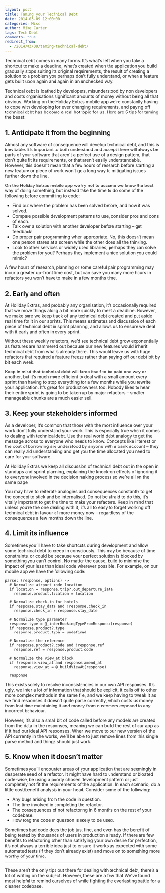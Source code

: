 ```yaml
---
layout: post
title: Taming your Technical Debt
date: 2014-03-09 12:00:00
categories: Misc
author: Mike Carter
tags: Tech Debt
comments: true
redirect_from: 
  - /2014/03/09/taming-technical-debt/
---
```


Technical debt comes in many forms. It’s what’s left when you take a shortcut to make a deadline, what’s created when the application you build gradually stops suiting its original requirements, the result of creating a solution to a problem you perhaps don’t fully understand, or when a feature gets built upon again and again in an unchecked way.

Technical debt is loathed by developers, misunderstood by non developers and costs organisations significant amounts of money without being all that obvious. Working on the Holiday Extras mobile app we’re constantly having to cope with developing for ever changing requirements, and paying off technical debt has become a real hot topic for us. Here are 5 tips for taming the beast:

## 1. Anticipate it from the beginning
Almost any software of consequence will develop technical debt, and this is inevitable. It’s important to both understand and accept there will always be parts of your software that aren’t a perfect use of a design pattern, that don’t quite fit its requirements, or that aren’t easily understandable. However, this doesn’t mean that a few hours of research before starting a new feature  or piece of work won’t go a long way to mitigating issues further down the line.

On the Holiday Extras mobile app we try not to assume we know the best way of doing something, but instead take the time to do some of the following before committing to code:

* Find out where the problem has been solved before, and how it was solved.
* Compare possible development patterns to use, consider pros and cons of each.
* Talk over a solution with another developer before starting – get feedback!
* Do proper pair programming when appropriate. No, this doesn’t mean one person stares at a screen while the other does all the thinking.
* Look to other services or widely used libraries, perhaps they can solve the problem for you? Perhaps they implement a nice solution you could mimic?

A few hours of research, planning or some careful pair programming may incur a greater up-front time cost, but can save you many more hours in refactors you won’t have to make in a few months time.

## 2. Early and often
At Holiday Extras, and probably any organisation,  it’s occasionally required that we move things along a bit more quickly to meet a deadline. However, we make sure we keep track of any technical debt created and put aside real time for it in our sprints. This means estimates and discussion of each piece of technical debt in sprint planning, and allows us to ensure we deal with it early and often in every sprint.

Without these weekly refactors, we’d see technical debt grow exponentially as features are hammered out because our new features would inherit technical debt from what’s already there. This would leave us with huge refactors that required a feature freeze rather than paying off our debt bit by bit each week.

Keep in mind that technical debt will force itself to be paid one way or another, but it’s much more efficient to deal with a small amount every sprint than having to stop everything for a few months while you rewrite your application. It’s great for product owners too. Nobody likes to hear their entire sprint is going to be taken up by major refactors – smaller manageable chunks are a much easier sell.

## 3. Keep your stakeholders informed
As a developer, it’s common that those with the most influence over your work don’t fully understand your work. This is especially true when it comes to dealing with technical debt. Use the real world debt analogy to get the message across to everyone who needs to know. Concepts like interest or the cost of borrowing are understood by anyone with a bank account – they can really aid understanding and get you the time allocated you need to care for your software.

At Holiday Extras we keep all discussion of technical debt out in the open in standups and sprint planning, explaining the knock-on effects of ignoring it to everyone involved in the decision making process so we’re all on the same page.

You may have to reiterate analogies and consequences constantly to get the concept to stick and be internalised. Do not be afraid to do this, it’s vitally important to get the time to make your refactors. Keep in mind that unless you’re the one dealing with it, it’s all to easy to forget working off technical debt in favour of more money now – regardless of the consequences a few months down the line.

## 4. Limit its influence
Sometimes you’ll have to take shortcuts during development and allow some technical debt to creep in consciously. This may be because of time constraints, or could be because your perfect solution is blocked by something you can’t control. No matter the cause, build to minimise the impact of your less than ideal code wherever possible. For example, on our mobile app we have the following code:

```javacript
parse: (response, options) ->
  # Normalize airport code location
  if location = response.trip?.out_departure_iata
    response.product.location = location

  # Normalize check-in for hotels
  if response.stay_date and !response.check_in
    response.check_in = response.stay_date

  # Normalize type parameter
  response.type = @_inferBookingTypeFromResponse(response)
  if response.product?.type
    response.product.type = undefined

  # Normalize the reference
  if response.product?.code and !response.ref
    response.ref = response.product.code

  # Normalize the view_at block
  if !response.view_at and response.amend_at
    response.view_at = @_buildViewAt(response)

  response
```

This exists solely to resolve inconsistencies in our own API responses. It’s ugly, we infer a lot of information that should be explicit, it calls off to other more complex methods in the same file, and we keep having to tweak it as we find responses it doesn’t quite parse correctly, which costs us money from lost time maintaining it and money from customers exposed to any incorrect behaviour.

However, it’s also a small bit of code called before any models are created from the data in the responses, meaning we can build the rest of our app as if it had our ideal API responses. When we move to our new version of the API currently in the works, we’ll be able to just remove lines from this single parse method and things should just work.

## 5. Know when it doesn’t matter

Sometimes you’ll encounter areas of your application that are seemingly in desperate need of a refactor. It might have hard to understand or bloated code-wise, be using a poorly chosen development pattern or just completely not fit the requirements of the application. In each scenario, do a little cost/benefit analysis in your head. Consider some of the following:

* Any bugs arising from the code in question.
* The time involved in completing the refactor.
* The consequences of not refactoring in 6 months on the rest of your codebase.
* How long the code in question is likely to be used.

Sometimes bad code does the job just fine, and even has the benefit of being tested by thousands of users in production already. If there are few benefits to refactoring other than satisfying your own desire for perfection, it’s not always a terrible idea just to ensure it works as expected with some automated tests (if they don’t already exist) and move on to something more worthy of your time.

---

These aren’t the only tips out there for dealing with technical debt, there’s a lot of writing on the subject. However, these are a few that We’ve found most helpful to remind ourselves of while fighting the everlasting battle for a cleaner codebase.
